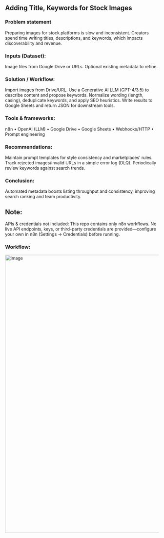 ## Adding Title, Keywords for Stock Images

### Problem statement
Preparing images for stock platforms is slow and inconsistent. Creators spend time writing titles, descriptions, and keywords, which impacts discoverability and revenue.

### Inputs (Dataset):

Image files from Google Drive or URLs.
Optional existing metadata to refine.

### Solution / Workflow:

Import images from Drive/URL.
Use a Generative AI LLM (GPT-4/3.5) to describe content and propose keywords.
Normalize wording (length, casing), deduplicate keywords, and apply SEO heuristics.
Write results to Google Sheets and return JSON for downstream tools.

### Tools & frameworks:

n8n • OpenAI (LLM) • Google Drive • Google Sheets • Webhooks/HTTP • Prompt engineering

### Recommendations:

Maintain prompt templates for style consistency and marketplaces’ rules.
Track rejected images/invalid URLs in a simple error log (DLQ).
Periodically review keywords against search trends.

### Conclusion:
Automated metadata boosts listing throughput and consistency, improving search ranking and team productivity.

## Note:
APIs & credentials not included: This repo contains only n8n workflows. No live API endpoints, keys, or third-party credentials are provided—configure your own in n8n (Settings → Credentials) before running.

### Workflow:
<img width="1918" height="907" alt="image" src="https://github.com/user-attachments/assets/067ac6b2-ffe5-4a59-8afd-a885ad973dea" />
